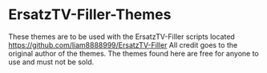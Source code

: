 # ErsatzTV-Filler-Themes
These themes are to be used with the ErsatzTV-Filler scripts located https://github.com/liam8888999/ErsatzTV-Filler
All credit goes to the original author of the themes.
The themes found here are free for anyone to use and must not be sold.
